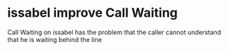 # issabel improve Call Waiting
Call Waiting on issabel has the problem that the caller cannot understand that he is waiting behind the line
